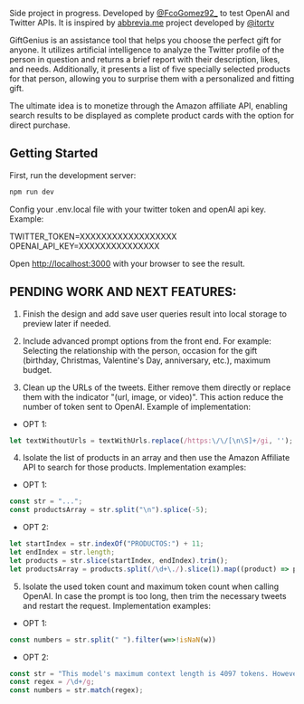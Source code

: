 Side project in progress. Developed by [@FcoGomez92\_](https://twitter.com/fcogomez92_) to test OpenAI and Twitter APIs. It is inspired by [abbrevia.me](https://abbrevia.me) project developed by [@itortv](https://twitter.com/itortv)

GiftGenius is an assistance tool that helps you choose the perfect gift for anyone. It utilizes artificial intelligence to analyze the Twitter profile of the person in question and returns a brief report with their description, likes, and needs. Additionally, it presents a list of five specially selected products for that person, allowing you to surprise them with a personalized and fitting gift.

The ultimate idea is to monetize through the Amazon affiliate API, enabling search results to be displayed as complete product cards with the option for direct purchase.

## Getting Started

First, run the development server:

```bash
npm run dev
```

Config your .env.local file with your twitter token and openAI api key. Example:

TWITTER_TOKEN=XXXXXXXXXXXXXXXXXX
OPENAI_API_KEY=XXXXXXXXXXXXXXX

Open [http://localhost:3000](http://localhost:3000) with your browser to see the result.

## PENDING WORK AND NEXT FEATURES:

1. Finish the design and add save user queries result into local storage to preview later if needed.

2. Include advanced prompt options from the front end. For example: Selecting the relationship with the person, occasion for the gift (birthday, Christmas, Valentine's Day, anniversary, etc.), maximum budget.

3. Clean up the URLs of the tweets. Either remove them directly or replace them with the indicator "(url, image, or video)". This action reduce the number of token sent to OpenAI. Example of implementation:

- OPT 1:

```javascript
let textWithoutUrls = textWithUrls.replace(/https:\/\/[\n\S]+/gi, '');
```

4. Isolate the list of products in an array and then use the Amazon Affiliate API to search for those products. Implementation examples:

- OPT 1:

```javascript
const str = "...";
const productsArray = str.split("\n").splice(-5);
```

- OPT 2:

```javascript
let startIndex = str.indexOf("PRODUCTOS:") + 11;
let endIndex = str.length;
let products = str.slice(startIndex, endIndex).trim();
let productsArray = products.split(/\d+\./).slice(1).map((product) => product.trim());
```

5. Isolate the used token count and maximum token count when calling OpenAI. In case the prompt is too long, then trim the necessary tweets and restart the request. Implementation examples:

- OPT 1:

```javascript
const numbers = str.split(" ").filter(w=>!isNaN(w))
```

- OPT 2:

```javascript
const str = "This model's maximum context length is 4097 tokens. However, your messages resulted in 5137 tokens. Please reduce the   length of the messages.";
const regex = /\d+/g;
const numbers = str.match(regex);
```
